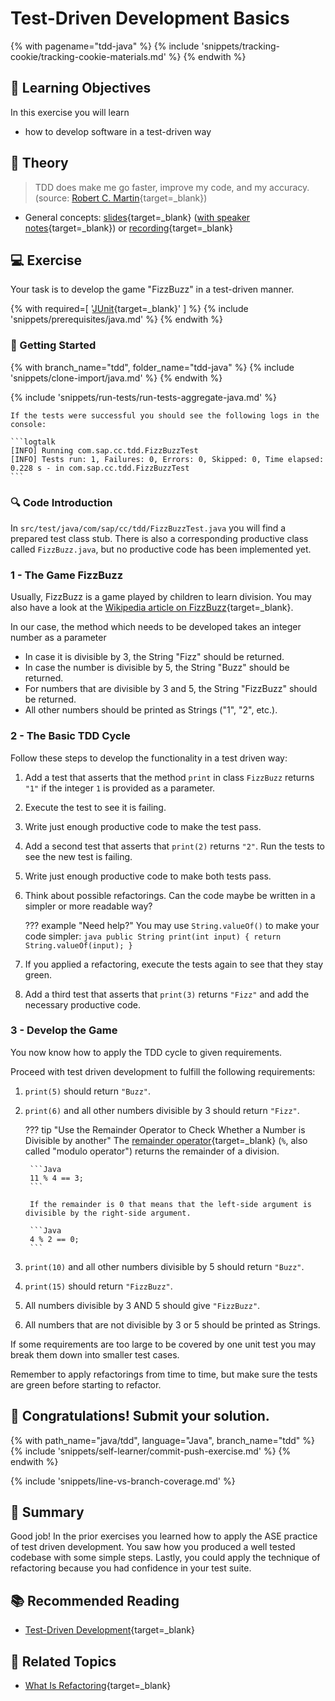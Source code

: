 # Test-Driven Development Basics

<!-- TrackingCookie-->
{% with pagename="tdd-java" %}
  {% include 'snippets/tracking-cookie/tracking-cookie-materials.md' %}
{% endwith %}

## 🎯 Learning Objectives

In this exercise you will learn

- how to develop software in a test-driven way

## 🧠 Theory

>TDD does make me go faster, improve my code, and my accuracy. (source: [Robert C. Martin](https://blog.cleancoder.com/uncle-bob/2016/11/10/TDD-Doesnt-work.html){target=_blank})

- General concepts: [slides](https://pages.github.tools.sap/EngineeringCulture/ase/AllLanguages/testDrivenDevelopment-slides/index.html){target=_blank} ([with speaker notes](https://pages.github.tools.sap/EngineeringCulture/ase/AllLanguages/testDrivenDevelopment-slides/index.html?showNotes=true){target=_blank}) or [recording](https://video.sap.com/media/t/1_ewgojlvc){target=_blank}

## 💻 Exercise

Your task is to develop the game "FizzBuzz" in a test-driven manner.

<!-- Prerequisites-->
{% with
  required=[
      '[JUnit](https://junit.org/junit5/docs/current/user-guide/){target=_blank}'
  ]
%}
{% include 'snippets/prerequisites/java.md' %}
{% endwith %}

### 🚀 Getting Started

{% with branch_name="tdd", folder_name="tdd-java" %}
{% include 'snippets/clone-import/java.md' %}
{% endwith %}

{% include 'snippets/run-tests/run-tests-aggregate-java.md' %}

    If the tests were successful you should see the following logs in the console:

    ```logtalk
    [INFO] Running com.sap.cc.tdd.FizzBuzzTest
    [INFO] Tests run: 1, Failures: 0, Errors: 0, Skipped: 0, Time elapsed: 0.228 s - in com.sap.cc.tdd.FizzBuzzTest
    ```

### 🔍 Code Introduction

In `src/test/java/com/sap/cc/tdd/FizzBuzzTest.java` you will find a prepared test class stub. There is also a corresponding productive class called `FizzBuzz.java`, but no productive code has been implemented yet.

### 1 - The Game FizzBuzz

Usually, FizzBuzz is a game played by children to learn division. You may also have a look at the  [Wikipedia article on FizzBuzz](https://en.wikipedia.org/wiki/Fizz_buzz){target=_blank}.  

In our case, the method which needs to be developed takes an integer number as a parameter

- In case it is divisible by 3, the String "Fizz" should be returned.
- In case the number is divisible by 5, the String "Buzz" should be returned.
- For numbers that are divisible by 3 and 5, the String "FizzBuzz" should be returned.
- All other numbers should be printed as Strings ("1", "2", etc.).

### 2 - The Basic TDD Cycle

Follow these steps to develop the functionality in a test driven way:

1. Add a test that asserts that the method `print` in class `FizzBuzz` returns `"1"` if the integer `1` is provided as a parameter.
1. Execute the test to see it is failing.
1. Write just enough productive code to make the test pass.
1. Add a second test that asserts that `print(2)` returns `"2"`. Run the tests to see the new test is failing.
1. Write just enough productive code to make both tests pass.
1. Think about possible refactorings. Can the code maybe be written in a simpler or more readable way?

    ??? example "Need help?"
        You may use `String.valueOf()` to make your code simpler:
        ```java
        public String print(int input) {
            return String.valueOf(input);
        }
        ```

1. If you applied a refactoring, execute the tests again to see that they stay green.
1. Add a third test that asserts that `print(3)` returns `"Fizz"` and add the necessary productive code.

### 3 - Develop the Game

You now know how to apply the TDD cycle to given requirements.

Proceed with test driven development to fulfill the following requirements:

1. `print(5)` should return `"Buzz"`.
1. `print(6)` and all other numbers divisible by 3 should return `"Fizz"`.
    
    ??? tip "Use the Remainder Operator to Check Whether a Number is Divisible by another"
        The [remainder operator](https://developer.mozilla.org/en-US/docs/Web/JavaScript/Reference/Operators/Remainder){target=_blank} (`%`, also called "modulo operator") returns the remainder of a division.

        ```Java
        11 % 4 == 3;
        ```

        If the remainder is 0 that means that the left-side argument is divisible by the right-side argument.

        ```Java
        4 % 2 == 0;
        ```

1. `print(10)` and all other numbers divisible by 5 should return `"Buzz"`.
1. `print(15)` should return `"FizzBuzz"`.
1. All numbers divisible by 3 AND 5 should give `"FizzBuzz"`.
1. All numbers that are not divisible by 3 or 5 should be printed as Strings.

If some requirements are too large to be covered by one unit test you may break them down into smaller test cases.

Remember to apply refactorings from time to time, but make sure the tests are green before starting to refactor.

## 🙌 Congratulations! Submit your solution.

{% with path_name="java/tdd", language="Java", branch_name="tdd" %}
{% include 'snippets/self-learner/commit-push-exercise.md' %}
{% endwith %}

{% include 'snippets/line-vs-branch-coverage.md' %}

## 🏁 Summary

Good job!
In the prior exercises you learned how to apply the ASE practice of test driven development.
You saw how you produced a well tested codebase with some simple steps.
Lastly, you could apply the technique of refactoring because you had confidence in your test suite.

## 📚 Recommended Reading

- [Test-Driven Development](https://martinfowler.com/bliki/TestDrivenDevelopment.html){target=_blank}

## 🔗 Related Topics

- [What Is Refactoring](https://refactoring.guru/refactoring/what-is-refactoring){target=_blank}

